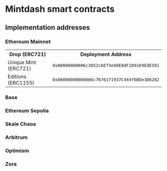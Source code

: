 # Mintdash smart contracts

## Implementation addresses

### Ethereum Mainnet

<table>
<tr>
<th>Drop (ERC721)</th>
<th>Deployment Address</th>
</tr>
<tr>
<td>Unique Mint (ERC721)</td>
<td><code>0x00000000006c3852cbEf3e08E8dF289169EdE581</code></td>
</tr>
<tr>
<td>Editions (ERC1155)</td>
<td><code>0x00000000000006c7676171937C444f6BDe3D6282</code></td>
</tr>
<tr>
</table>

### Base

### Ethereum Sepolia

### Skale Chaos

### Arbitrum

### Optimism

### Zora
